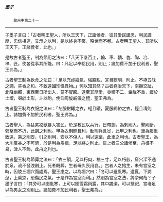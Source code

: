 

##### 墨子
　　`節用中第二十一
`

* * *

子墨子言曰：「古者明王聖人，所以王天下，正諸侯者，彼其愛民謹忠，利民謹厚，忠信相連，又示之以利，是以終身不饜，歿世而不卷。古者明王聖人，其所以王天下，正諸侯者，此也。」

是故古者聖王，制為節用之法曰：「凡天下羣百工，輪、車、鞼、匏、陶、冶、梓、匠，使各從事其所能。曰：凡足以奉給民用，則止；諸加費不加于民利者，聖王弗為。」

古者聖王制為飲食之法曰：「足以充虛繼氣，強股肱，耳目聰明，則止。不極五昧之調，芬香之和，不致遠國珍怪異物。」何以知其然？古者堯治天下，南撫交趾，北降幽都，東西至日所出入，莫不賓服。逮至其厚愛，黍稷不二，羹胾不重，飯於土塯，啜於土形，斗以酌，俛仰周旋威儀之禮，聖王弗為。

古者聖王制為衣服之法曰：「冬服紺緅之衣，輕且暖，夏服絺綌之衣，輕且凊則止。諸加費不加於民利者，聖王弗為。」

古者聖人，為猛禽狡獸暴人害民，於是教民以兵行，日帶劍，為刺則入，擊則斷，旁擊而不折，此劍之利也。甲為衣則輕且利，動則兵且從，此甲之利也。車為服重致遠，乘之則安，引之則利，安以不傷人，利以速至，此車之利也。古者聖王，為大川廣谷之不可濟，於是利為舟楫，足以將之則止。雖上者三公諸侯至，舟楫不易，津人不飾，此舟之利也。

古者聖王制為節葬之法曰：「衣三領，足以朽肉，棺三寸，足以朽骸，窟穴深不通於泉，流不發洩則止。死者既葬，生者毋久喪用哀。」古者人之始生，未有宮室之時，因陵丘堀穴而處焉。聖王慮之，以為堀穴曰：「冬可以避風寒。逮夏，下潤溼，上熏烝，恐傷民之氣，于是作為宮室而利。」然則為宮室之法，將奈何哉？子墨子言曰：「其旁可以圉風寒，上可以圉雪霜雨露，其中蠲潔，可以祭祀，宮墻足以為男女之別則止。諸加費不加民利者，聖王弗為。」

* * *

